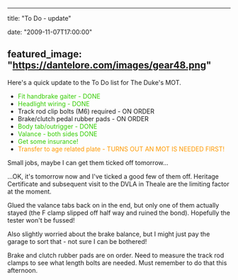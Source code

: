 
---
title: "To Do - update"

date: "2009-11-07T17:00:00"

featured_image: "https://dantelore.com/images/gear48.png"
---


Here's a quick update to the To Do list for The Duke's MOT.
<ul><li><span style="color: rgb(51, 204, 0);">Fit handbrake gaiter - DONE</span>
</li><li><span style="color: rgb(51, 204, 0);">Headlight wiring - DONE</span>
</li><li>Track rod clip bolts (M6) required - ON ORDER
</li><li>Brake/clutch pedal rubber pads - ON ORDER
</li><li><span style="color: rgb(51, 204, 0);">Body tab/outrigger - DONE</span>
</li><li><span style="color: rgb(51, 204, 0);">Valance - both sides DONE</span>
</li><li><span style="color: rgb(51, 204, 0);">Get some insurance!</span>
</li><li><span style="color: rgb(255, 153, 0);">Transfer to age related plate - TURNS OUT AN MOT IS NEEDED FIRST!
</span></li></ul>Small jobs, maybe I can get them ticked off tomorrow...

...OK, it's tomorrow now and I've ticked a good few of them off.  Heritage Certificate and subsequent visit to the DVLA in Theale are the limiting factor at the moment.

Glued the valance tabs back on in the end, but only one of them actually stayed (the F clamp slipped off half way and ruined the bond).  Hopefully the tester won't be fussed!

Also slightly worried about the brake balance, but I might just pay the garage to sort that - not sure I can be bothered!

Brake and clutch rubber pads are on order.  Need to measure the track rod clamps to see what length bolts are needed.  Must remember to do that this afternoon.